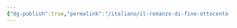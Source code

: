 ```yaml
---
{"dg-publish":true,"permalink":"/italiano/il-romanzo-di-fine-ottocento-in-europa/","dgPassFrontmatter":true,"noteIcon":"","created":"2024-12-31T14:06:28.917+01:00","updated":"2024-12-31T14:27:59.057+01:00"}
---
```


